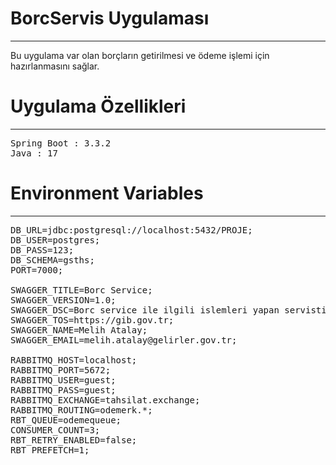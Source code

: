 # BorcServis Uygulaması
-------------------------

Bu uygulama var olan borçların getirilmesi ve ödeme işlemi için hazırlanmasını sağlar.

# Uygulama Özellikleri
--------------------------

<pre>
Spring Boot : 3.3.2
Java : 17
</pre>

# Environment Variables
---------------------------

<pre>
DB_URL=jdbc:postgresql://localhost:5432/PROJE;
DB_USER=postgres;
DB_PASS=123;
DB_SCHEMA=gsths;
PORT=7000;

SWAGGER_TITLE=Borc Service;
SWAGGER_VERSION=1.0;
SWAGGER_DSC=Borc service ile ilgili islemleri yapan servistir;
SWAGGER_TOS=https://gib.gov.tr;
SWAGGER_NAME=Melih Atalay;
SWAGGER_EMAIL=melih.atalay@gelirler.gov.tr;

RABBITMQ_HOST=localhost;
RABBITMQ_PORT=5672;
RABBITMQ_USER=guest;
RABBITMQ_PASS=guest;
RABBITMQ_EXCHANGE=tahsilat.exchange;
RABBITMQ_ROUTING=odemerk.*;
RBT_QUEUE=odemequeue;
CONSUMER_COUNT=3;
RBT_RETRY_ENABLED=false;
RBT_PREFETCH=1;
</pre>